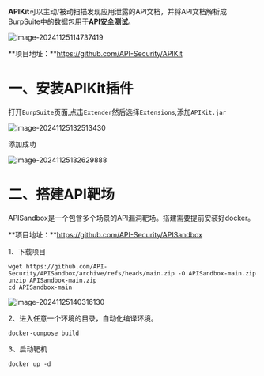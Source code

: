 **APIKit**可以主动/被动扫描发现应用泄露的API文档，并将API文档解析成BurpSuite中的数据包用于**API安全测试**。

![image-20241125114737419](https://cdn.jsdelivr.net/gh/xmtxsec/picture/imgl/202411251147578.png)



**项目地址：**https://github.com/API-Security/APIKit



# 一、安装APIKit插件

打开`BurpSuite`页面,点击`Extender`然后选择`Extensions`,添加`APIKit.jar`

![image-20241125132513430](https://cdn.jsdelivr.net/gh/xmtxsec/picture/imgl/202411251325654.png)



添加成功

![image-20241125132629888](https://cdn.jsdelivr.net/gh/xmtxsec/picture/imgl/202411251326956.png)



# 二、搭建API靶场

APISandbox是一个包含多个场景的API漏洞靶场。搭建需要提前安装好docker。

**项目地址：**https://github.com/API-Security/APISandbox



1、下载项目

```
wget https://github.com/API-Security/APISandbox/archive/refs/heads/main.zip -O APISandbox-main.zip
unzip APISandbox-main.zip
cd APISandbox-main
```

![image-20241125140316130](https://cdn.jsdelivr.net/gh/xmtxsec/picture/imgl/202411251403175.png)



2、进入任意一个环境的目录，自动化编译环境。

```
docker-compose build
```



3、启动靶机

```
docker up -d
```







